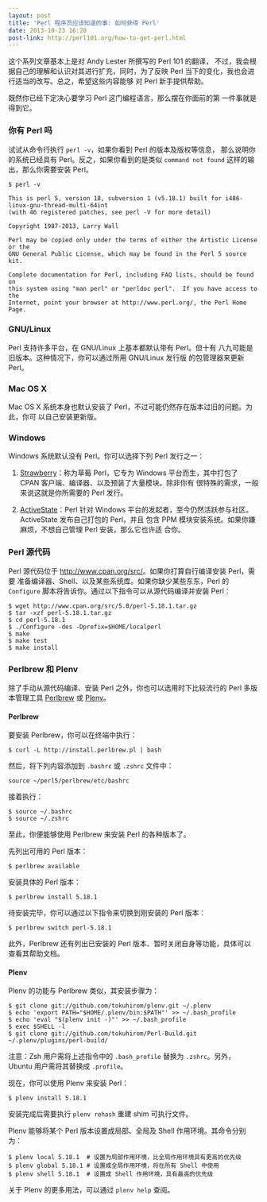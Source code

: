 ```yaml
---
layout: post
title: 'Perl 程序员应该知道的事: 如何获得 Perl'
date: 2013-10-23 16:20
post-link: http://perl101.org/how-to-get-perl.html
---
```


这个系列文章基本上是对 Andy Lester 所撰写的 Perl 101 的翻译，
不过，我会根据自己的理解和认识对其进行扩充，同时，为了反映
Perl 当下的变化，我也会进行适当的改写。总之，希望这些内容能够
对 Perl 新手提供帮助。

既然你已经下定决心要学习 Perl 这门编程语言，那么摆在你面前的第
一件事就是得到它。

### 你有 Perl 吗

试试从命令行执行 `perl -v`，如果你看到 Perl 的版本及版权等信息，
那么说明你的系统已经具有 Perl。反之，如果你看到的是类似 `command not found`
这样的输出，那么你需要安装 Perl。

```
$ perl -v

This is perl 5, version 18, subversion 1 (v5.18.1) built for i486-linux-gnu-thread-multi-64int
(with 46 registered patches, see perl -V for more detail)

Copyright 1987-2013, Larry Wall

Perl may be copied only under the terms of either the Artistic License or the
GNU General Public License, which may be found in the Perl 5 source kit.

Complete documentation for Perl, including FAQ lists, should be found on
this system using "man perl" or "perldoc perl".  If you have access to the
Internet, point your browser at http://www.perl.org/, the Perl Home Page.
```

### GNU/Linux

Perl 支持许多平台，在 GNU/Linux 上基本都默认带有 Perl。但十有
八九可能是旧版本。这种情况下，你可以通过所用 GNU/Linux 发行版
的包管理器来更新 Perl。

### Mac OS X

Mac OS X 系统本身也默认安装了 Perl，不过可能仍然存在版本过旧的问题。为此，你可
以自己安装更新版。

### Windows

Windows 系统默认没有 Perl。你可以选择下列 Perl 发行之一：

1. [Strawberry](http://strawberryperl.com)：称为草莓 Perl，它专为 Windows
   平台而生，其中打包了 CPAN 客户端、编译器、以及预装了大量模块。除非你有
   很特殊的需求，一般来说这就是你所需要的 Perl 发行。

2. [ActiveState](http://www.activestate.com/activeperl)：Perl 针对 Windows
   平台的发起者，至今仍然活跃参与社区。ActiveState 发布自己打包的 Perl，并且
   包含 PPM 模块安装系统。如果你嫌麻烦，不想自己管理 Perl 安装，那么它也许适
   合你。

### Perl 源代码

Perl 源代码位于 <http://www.cpan.org/src/>。如果你打算自行编译安装 Perl，需要
准备编译器、Shell、以及某些系统库。如果你缺少某些东东，Perl 的 `Configure`
脚本将告诉你。通过以下指令可以从源代码编译并安装 Perl：

```
$ wget http://www.cpan.org/src/5.0/perl-5.18.1.tar.gz
$ tar -xzf perl-5.18.1.tar.gz
$ cd perl-5.18.1
$ ./Configure -des -Dprefix=$HOME/localperl
$ make
$ make test
$ make install
```

### Perlbrew 和 Plenv

除了手动从源代码编译、安装 Perl 之外，你也可以选用时下比较流行的 Perl
多版本管理工具 [Perlbrew][b] 或 [Plenv][e]。

#### Perlbrew

要安装 Perlbrew，你可以在终端中执行：

    $ curl -L http://install.perlbrew.pl | bash

然后，将下列内容添加到 `.bashrc` 或 `.zshrc` 文件中：

    source ~/perl5/perlbrew/etc/bashrc

接着执行：

    $ source ~/.bashrc
    $ source ~/.zshrc

至此，你便能够使用 Perlbrew 来安装 Perl 的各种版本了。

先列出可用的 Perl 版本：

    $ perlbrew available

安装具体的 Perl 版本：

    $ perlbrew install 5.18.1

待安装完毕，你可以通过以下指令来切换到刚安装的 Perl 版本：

    $ perlbrew switch perl-5.18.1

此外，Perlbrew 还有列出已安装的 Perl 版本、暂时关闭自身等功能，具体可以
查看其帮助文档。

#### Plenv

Plenv 的功能与 Perlbrew 类似，其安装步骤为：

    $ git clone git://github.com/tokuhirom/plenv.git ~/.plenv
    $ echo 'export PATH="$HOME/.plenv/bin:$PATH"' >> ~/.bash_profile
    $ echo 'eval "$(plenv init -)"' >> ~/.bash_profile
    $ exec $SHELL -l
    $ git clone git://github.com/tokuhirom/Perl-Build.git ~/.plenv/plugins/perl-build/

注意：Zsh 用户需将上述指令中的 `.bash_profile` 替换为 `.zshrc`。另外，Ubuntu
用户需将其替换成 `.profile`。

现在，你可以使用 Plenv 来安装 Perl：

    $ plenv install 5.18.1

安装完成后需要执行 `plenv rehash` 重建 shim 可执行文件。

Plenv 能够将某个 Perl 版本设置成局部、全局及 Shell 作用环境。其命令分别为：

    $ plenv local 5.18.1  # 设置为局部作用环境，比全局作用环境具有更高的优先级
    $ plenv global 5.18.1 # 设置成全局作用环境，将在所有 Shell 中使用
    $ plenv shell 5.18.1  # 设置成 Shell 作用环境，具有最高的优先级

关于 Plenv 的更多用法，可以通过 `plenv help` 查阅。

[b]: http://perlbrew.pl
[e]: https://github.com/tokuhirom/plenv
